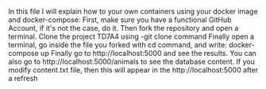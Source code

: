 In this file I will explain how to your own containers using your docker image and docker-compose:
First, make sure you have a functional GitHub Account, if it's not the case, do it.
Then fork the repository and open a terminal.
Clone the project TD7A4 using -git clone command
Finally open a terminal, go inside the file you forked with cd command, and write:
docker-compose up
Finally go to http://localhost:5000 and see the results.
You can also go to http://localhost:5000/animals to see the database content.
If you modify content.txt file, then this will appear in the http://localhost:5000 after a refresh
